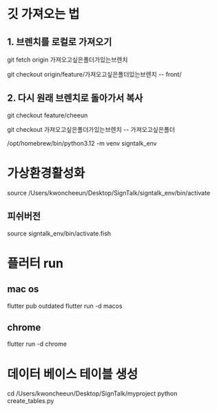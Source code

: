 # 깃 가져오는 법 

## 1. 브렌치를 로컬로 가져오기
git fetch origin 가져오고싶은폴더가있는브렌치

git checkout origin/feature/가져오고싶은폴더있는브렌치 -- front/

## 2. 다시 원래 브렌치로 돌아가서 복사 
git checkout feature/cheeun

git checkout 가져오고싶은폴더가있는브렌치 -- 가져오고싶은폴더


/opt/homebrew/bin/python3.12 -m venv signtalk_env

# 가상환경활성화
source /Users/kwoncheeun/Desktop/SignTalk/signtalk_env/bin/activate

## 피쉬버전 
source signtalk_env/bin/activate.fish


# 플러터 run 

## mac os 
flutter pub outdated
 flutter run -d macos

## chrome
 flutter run -d chrome

 # 데이터 베이스 테이블 생성
 cd /Users/kwoncheeun/Desktop/SignTalk/myproject
python create_tables.py